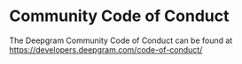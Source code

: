 # Community Code of Conduct

The Deepgram Community Code of Conduct can be found at <https://developers.deepgram.com/code-of-conduct/>